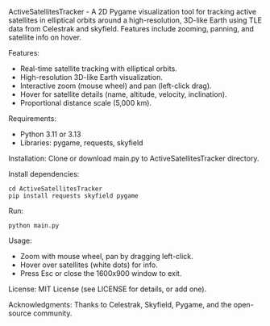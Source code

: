 ActiveSatellitesTracker - A 2D Pygame visualization tool for tracking active satellites in elliptical orbits around a high-resolution, 3D-like Earth using TLE data from Celestrak and skyfield. Features include zooming, panning, and satellite info on hover.

 Features:
- Real-time satellite tracking with elliptical orbits.
- High-resolution 3D-like Earth visualization.
- Interactive zoom (mouse wheel) and pan (left-click drag).
- Hover for satellite details (name, altitude, velocity, inclination).
- Proportional distance scale (5,000 km).

 Requirements:
- Python 3.11 or 3.13
- Libraries: pygame, requests, skyfield

Installation: Clone or download main.py to ActiveSatellitesTracker directory.

Install dependencies:

	cd ActiveSatellitesTracker
	pip install requests skyfield pygame

Run:

	python main.py

 Usage:
- Zoom with mouse wheel, pan by dragging left-click.
- Hover over satellites (white dots) for info.
- Press Esc or close the 1600x900 window to exit.

 License:
MIT License (see LICENSE for details, or add one).

 Acknowledgments:
Thanks to Celestrak, Skyfield, Pygame, and the open-source community.
